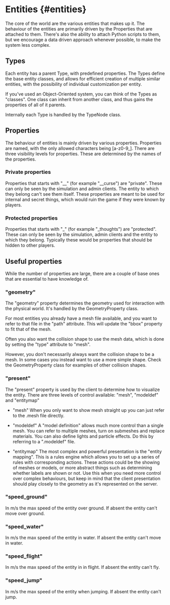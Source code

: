 Entities      {#entities}
========

The core of the world are the various entities that makes up it. The behaviour of the entities are primarily driven by the Properties that are attached to them. There's also the ability to attach Python scripts to them, but we encourage a data driven approach whenever possible, to make the system less complex.

## Types

Each entity has a parent Type, with predefined properties. The Types define the base entity classes, and allows for efficient creation of multiple similar entities, with the possibility of individual customization per entity.

If you've used an Object-Oriented system, you can think of the Types as "classes". One class can inherit from another class, and thus gains the properties of all of it parents.

Internally each Type is handled by the TypeNode class.

## Properties

The behaviour of entities is mainly driven by various properties. Properties are named, with the only allowed characters being [a-z0-9_]. There are three visibility levels for properties. These are determined by the names of the properties.

### Private properties

Properties that starts with "__" (for example "__curse") are "private". These can only be seen by the simulation and admin clients. The entity to which they belong can't see them itself.
These properties are meant to be used for internal and secret things, which would ruin the game if they were known by players.

### Protected properties

Properties that starts with "_" (for example "_thoughts") are "protected". These can only be seen by the simulation, admin clients and the entity to which they belong. Typically these would be properties that should be hidden to other players.

## Useful properties

While the number of properties are large, there are a couple of base ones that are essential to have knowledge of.

### "geometry"
The "geometry" property determines the geometry used for interaction with the physical world. It's handled by the GeometryProperty class.

For most entities you already have a mesh file available, and you want to refer to that file in the "path" attribute. This will update the "bbox" property to fit that of the mesh.

Often you also want the collision shape to use the mesh data, which is done by setting the "type" attribute to "mesh". 

However, you don't necessarily always want the collision shape to be a mesh. In some cases you instead want to use a more simple shape. Check the GeometryProperty class for examples of other collision shapes. 

### "present"

The "present" property is used by the client to determine how to visualize the entity. There are three levels of control available: "mesh", "modeldef" and "entitymap"

* "mesh"
When you only want to show mesh straight up you can just refer to the .mesh file directly.

* "modeldef"
A "model definition" allows much more control than a single mesh. You can refer to multiple meshes, turn on submeshes and replace materials. You can also define lights and particle effects. Do this by referring to a ".modeldef" file.

* "entitymap"
The most complex and powerful presentation is the "entity mapping". This is a rules engine which allows you to set up a series of rules with corresponding actions. These actions could be the showing of meshes or models, or more abstract things such as determining whether labels are shown or not. Use this when you need more control over complex behaviours, but keep in mind that the client presentation should play closely to the geometry as it's represented on the server.

### "speed_ground"

In m/s the max speed of the entity over ground. If absent the entity can't move over ground.

### "speed_water"

In m/s the max speed of the entity in water. If absent the entity can't move in water.

### "speed_flight"

In m/s the max speed of the entity in in flight. If absent the entity can't fly.

### "speed_jump"

In m/s the max speed of the entity when jumping. If absent the entity can't jump.
